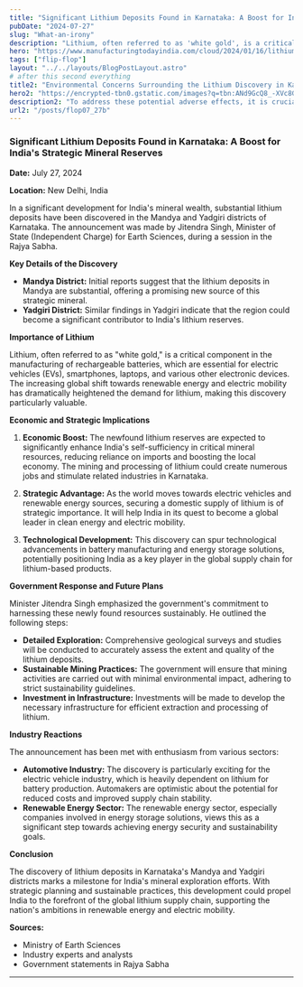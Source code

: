 ```yaml
---
title: "Significant Lithium Deposits Found in Karnataka: A Boost for India's Strategic Mineral Reserves"
pubDate: "2024-07-27"
slug: "What-an-irony"
description: "Lithium, often referred to as 'white gold', is a critical component in the manufacturing of rechargeable batteries, which are essential for electric vehicles."
hero: "https://www.manufacturingtodayindia.com/cloud/2024/01/16/lithium-blocks.jpg"
tags: ["flip-flop"]
layout: "../../layouts/BlogPostLayout.astro"
# after this second everything
title2: "Environmental Concerns Surrounding the Lithium Discovery in Karnataka"
hero2: "https://encrypted-tbn0.gstatic.com/images?q=tbn:ANd9GcQ8_-XVc8GsrUntPT53FTbbcKdCm_0qWD4FtUCn3S3Gi7Lw2nTR1QbJVD_2UwCa4fUGmqk&usqp=CAU"
description2: "To address these potential adverse effects, it is crucial for the government and mining companies to implement robust mitigation measures"
url2: "/posts/flop07_27b"
---
```

### Significant Lithium Deposits Found in Karnataka: A Boost for India's Strategic Mineral Reserves

**Date:** July 27, 2024

**Location:** New Delhi, India

In a significant development for India's mineral wealth, substantial lithium deposits have been discovered in the Mandya and Yadgiri districts of Karnataka. The announcement was made by Jitendra Singh, Minister of State (Independent Charge) for Earth Sciences, during a session in the Rajya Sabha.

**Key Details of the Discovery**

- **Mandya District:** Initial reports suggest that the lithium deposits in Mandya are substantial, offering a promising new source of this strategic mineral.
- **Yadgiri District:** Similar findings in Yadgiri indicate that the region could become a significant contributor to India's lithium reserves.

**Importance of Lithium**

Lithium, often referred to as "white gold," is a critical component in the manufacturing of rechargeable batteries, which are essential for electric vehicles (EVs), smartphones, laptops, and various other electronic devices. The increasing global shift towards renewable energy and electric mobility has dramatically heightened the demand for lithium, making this discovery particularly valuable.

**Economic and Strategic Implications**

1. **Economic Boost:** The newfound lithium reserves are expected to significantly enhance India's self-sufficiency in critical mineral resources, reducing reliance on imports and boosting the local economy. The mining and processing of lithium could create numerous jobs and stimulate related industries in Karnataka.
   
2. **Strategic Advantage:** As the world moves towards electric vehicles and renewable energy sources, securing a domestic supply of lithium is of strategic importance. It will help India in its quest to become a global leader in clean energy and electric mobility.

3. **Technological Development:** This discovery can spur technological advancements in battery manufacturing and energy storage solutions, potentially positioning India as a key player in the global supply chain for lithium-based products.

**Government Response and Future Plans**

Minister Jitendra Singh emphasized the government's commitment to harnessing these newly found resources sustainably. He outlined the following steps:

- **Detailed Exploration:** Comprehensive geological surveys and studies will be conducted to accurately assess the extent and quality of the lithium deposits.
- **Sustainable Mining Practices:** The government will ensure that mining activities are carried out with minimal environmental impact, adhering to strict sustainability guidelines.
- **Investment in Infrastructure:** Investments will be made to develop the necessary infrastructure for efficient extraction and processing of lithium.

**Industry Reactions**

The announcement has been met with enthusiasm from various sectors:

- **Automotive Industry:** The discovery is particularly exciting for the electric vehicle industry, which is heavily dependent on lithium for battery production. Automakers are optimistic about the potential for reduced costs and improved supply chain stability.
- **Renewable Energy Sector:** The renewable energy sector, especially companies involved in energy storage solutions, views this as a significant step towards achieving energy security and sustainability goals.

**Conclusion**

The discovery of lithium deposits in Karnataka's Mandya and Yadgiri districts marks a milestone for India's mineral exploration efforts. With strategic planning and sustainable practices, this development could propel India to the forefront of the global lithium supply chain, supporting the nation's ambitions in renewable energy and electric mobility.

**Sources:**

- Ministry of Earth Sciences
- Industry experts and analysts
- Government statements in Rajya Sabha
---